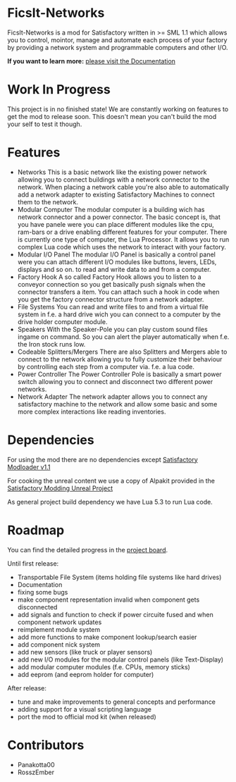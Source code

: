 FicsIt-Networks
===============
FicsIt-Networks is a mod for Satisfactory written in >= SML 1.1 which allows you to control, mointor, manage and automate each process of your factory by providing a network system and programmable computers and other I/O.

**If you want to learn more:**
[please visit the Documentation](https://docs.ficsit.app/ficsit-networks/0.0.1)

Work In Progress
================
This project is in no finished state!
We are constantly working on features to get the mod to release soon.
This doesn't mean you can't build the mod your self to test it though.

Features
========
- Networks
  This is a basic network like the existing power network allowing you to connect buildings with a network connector to the network.
  When placing a network cable you're also able to automatically add a network adapter to existing Satisfactory Machines to connect them to the network.
- Modular Computer
  The modular computer is a building wich has  network connector and a power connector.
  The basic concept is, that you have panele were you can place different modules like the cpu, ram-bars or a drive enabling different features for your computer.
  There is currently one type of computer, the Lua Processor. It allows you to run complex Lua code which uses the network to interact with your factory.
- Modular I/O Panel
  The modular I/O Panel is basically a control panel were you can attach different I/O modules like buttons, levers, LEDs, displays and so on. to read and write data to and from a computer.
- Factory Hook
  A so called Factory Hook allows you to listen to a conveyor connection so you get basically push signals when the connector transfers a item. You can attach such a hook in code when you get the factory connector structure from a network adapter.
- File Systems
  You can read and write files to and from a virtual file system in f.e. a hard drive wich you can connect to a computer by the drive holder computer module.
- Speakers
  With the Speaker-Pole you can play custom sound files ingame on command. So you can alert the player automatically when f.e. the Iron stock runs low.
- Codeable Splitters/Mergers
  There are also Splitters and Mergers able to connect to the network allowing you to fully customize their behaviour by controlling each step from a computer via. f.e. a lua code.
- Power Controller
  The Power Controller Pole is basically a smart power switch allowing you to connect and disconnect two different power networks.
- Network Adapter
  The network adapter allows you to connect any satisfactory machine to the network and allow some basic and some more complex interactions like reading inventories.

Dependencies
============
For using the mod there are no dependencies except [Satisfactory Modloader v1.1](https://github.com/satisfactorymodding/SatisfactoryModLoader)

For cooking the unreal content we use a copy of Alpakit provided in the [Satisfactory Modding Unreal Project](https://github.com/satisfactorymodding/SatisfactoryUnrealProject)

As general project build dependency we have Lua 5.3 to run Lua code.

Roadmap
=======
You can find the detailed progress in the [project board](https://github.com/CoderDE/FicsIt-Networks/projects/1).

Until first release:
- Transportable File System (items holding file systems like hard drives)
- Documentation
- fixing some bugs
- make component representation invalid when component gets disconnected
- add signals and function to check if power circuite fused and when component network updates
- reimplement module system
- add more functions to make component lookup/search easier
- add component nick system
- add new sensors (like truck or player sensors)
- add new I/O modules for the modular control panels (like Text-Display)
- add modular computer modules (f.e. CPUs, memory sticks)
- add eeprom (and eeprom holder for computer)

After release:
- tune and make improvements to general concepts and performance
- adding support for a visual scripting language
- port the mod to official mod kit (when released)

Contributors
============
- Panakotta00
- RosszEmber
